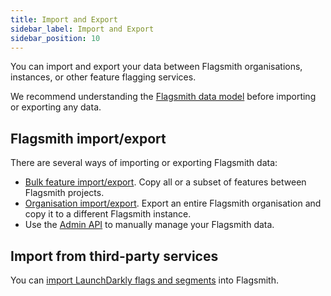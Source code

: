 ```yaml
---
title: Import and Export
sidebar_label: Import and Export
sidebar_position: 10
---
```


You can import and export your data between Flagsmith organisations, instances, or other feature flagging services.

We recommend understanding the [Flagsmith data model](/flagsmith-concepts/data-model) before importing or 
exporting any data.

## Flagsmith import/export

There are several ways of importing or exporting Flagsmith data:

* [Bulk feature import/export](bulk-import-and-export). Copy all or a subset of features 
  between Flagsmith projects.
* [Organisation import/export](organisations-import-export). Export an entire 
  Flagsmith organisation and copy it to a different Flagsmith instance.
* Use the [Admin API](/integrating-with-flagsmith/flagsmith-api-overview/admin-api) to manually manage your Flagsmith data.

## Import from third-party services

You can [import LaunchDarkly flags and segments](import-from-launchdarkly) into Flagsmith.
